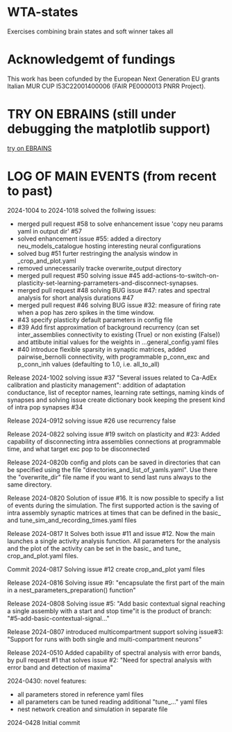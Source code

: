 # WTA-states
Exercises combining brain states and soft winner takes all

# Acknowledgemt of fundings
This work has been cofunded by the European Next Generation EU grants Italian MUR CUP I53C22001400006 (FAIR PE0000013 PNRR Project).

# TRY ON EBRAINS (still under debugging the matplotlib support)

[try on EBRAINS](https://lab.ebrains.eu/hub/user-redirect/git-pull?repo=https%3A%2F%2Fgithub.com%2FAPE-group%2FWTA-states&urlpath=lab%2Ftree%2FWTA-states%2FWTA-awake-sleep.ipynb&branch=main)

# LOG OF MAIN EVENTS (from recent to past)

2024-1004 to 2024-1018 solved the follwing issues:
- merged pull request #58 to solve enhancement issue 'copy neu params yaml in output dir' #57
- solved enhancement issue #55: added a directory neu_models_catalogue hosting interesting neural configurations
- solved bug #51 furter restringing the analysis window in _crop_and_plot.yaml
- removed unnecessarily tracke overwrite_output directory
- merged pull request #50 solving issue #45 add-actions-to-switch-on-plasticity-set-learning-parrameters-and-disconnect-synapses. 
- merged pull request #48 solving BUG issue #47: rates and spectral analysis for short analysis durations #47
- merged pull request #46 solving BUG issue #32: measure of firing rate when a pop has zero spikes in the time window.
- #43 specify plasticity default parameters in config file
- #39 Add first approximation of background recurrency (can set inter_assemblies connectivity to existing (True) or non existing (False))
and attibute initial values for the weights in ...general_config.yaml files
- #40 introduce flexible sparsity in synaptic matrices, added pairwise_bernolli connectivity, with programmable p_conn_exc and p_conn_inh values (defaulting to 1.0, i.e. all_to_all)

Release 2024-1002 solving issue #37  "Several issues related to Ca-AdEx calibration and plasticity management": addition of adaptation conductance, list of receptor names, learning rate settings, naming kinds of synapses and solving issue create dictionary book keeping the present kind of intra pop synapses #34

Release 2024-0912 solving issue #26 use recurrency false

Release 2024-0822 solving issue #19 switch on plasticity and #23: Added capability of disconnecting intra assemblies connections at programmable time, and what target exc pop to be disconnected

Release 2024-0820b config and plots can be saved in directories that can be specified using the file "directories_and_list_of_yamls.yaml".
Use there the "overwrite_dir" file name if you want to send last runs always to the same directory.

Release 2024-0820 Solution of issue #16. It is now possible to specify a list of events during the simulation. The first supported action is the saving of intra assembly synaptic matrices at times that can be defined in the basic_ and tune_sim_and_recording_times.yaml files

Release 2024-0817 It Solves both issue #11 and issue #12. Now the main launches a single activity analysis function. 
All parameters for the analysis and the plot of the activity can be set in the basic_ and tune_ crop_and_plot.yaml files.

Commit 2024-0817 Solving issue #12 create crop_and_plot yaml files

Release 2024-0816 Solving issue #9: "encapsulate the first part of the main in a nest_parameters_preparation() function"

Release 2024-0808 Solving issue #5: "Add basic contextual signal reaching a single assembly with a start and stop time"it is the product of branch: "#5-add-basic-contextual-signal..."

Release 2024-0807 introduced multicompartment support solving issue#3: "Support for runs with both single and multi-compartment neurons"

Release 2024-0510 Added capability of spectral analysis with error bands, by pull request #1 that solves issue #2: "Need for spectral analysis with error band and detection of maxima"

2024-0430: novel features:
- all parameters stored in reference yaml files
- all parameters can be tuned reading additional "tune_..." yaml files 
- nest network creation and simulation in separate file

2024-0428 Initial commit 
